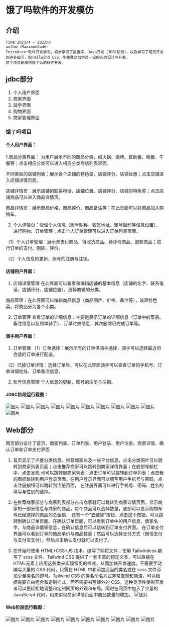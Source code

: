 # 饿了吗软件的开发模仿

## 介绍
    Time:2023/4 - 2023/6
    author:MaximusCoder
    Introduce:软件开发学习，初步学习了数据库、Java开发（JDBC阶段），以及学习了网页开发的许多细节，如Tailwind CSS，毕竟我之前学过一定的网页设计与开发.
    这个项目是模仿饿了么的软件开发。

## jdbc部分
1.  个人用户界面
2.  商家界面
3.  骑手界面
4.  购物界面
5.  商家管理界面

### 饿了吗项目
#### 个人用户界面：
1.商品分类界面：
为用户展示不同的商品分类，如火锅、烧烤、自助餐、晚餐、午餐等；点击相应分类可以进入相应分类商店列表界面。

不同类型的店铺列表：展示各个店铺的特色菜、店铺评分、店铺优惠；点击店铺进入店铺详情页面。

店铺详情页：展示店铺的联系电话、店铺位置、店铺评分、店铺的特色菜；点击店铺商品可以进入商品详情页。

商品详情页：展示商品价格、商品评价、商品备注等；在此页面可以将商品加入购物车。

2. 个人详情页：管理个人信息（账号昵称、收货地址、账号密码等信息设置）、进行购物、订单管理；点击个人订单管理可以进入订单列表页面。

（1）个人订单管理：展示未支付商品、待收货商品、待评价商品、退款商品；进行订单的支付、删除、评价。

（2）个人信息的更新，账号的注册与注销。

#### 店铺用户界面：
1. 店铺详情管理
   在此界面可以查看和编辑店铺的基本信息（店铺的名字、联系电话、店铺评分、店铺位置），选择商铺的分类。

商品管理：在此界面可以编辑商品信息（商品图片、价格、备注等），设置特色菜，将商品分为各个小类。

2. 订单管理
   查看订单的详细信息：主要是展示订单的详细信息（订单中的菜品、备注信息以及领单骑手）、订单时效信息，其次删除已完成订单等。

#### 骑手用户界面：
1. 订单管理
   （1）订单选择：展示所有的订单供骑手选择，骑手可以选择最近的合适的订单进行配送。

（2）已接订单详情：选择订单后，可以在此界面骑手可以查看订单的手机号、订单详细地址、订单备注信息。

2. 账号信息管理
   个人信息的更新，账号的注册与注销。

#### JDBC阶段运行截图：
![图片](cyberspaceSecurityTrainingPrimary-master/images/image17.png "jdbc")
![图片](cyberspaceSecurityTrainingPrimary-master/images/image18.png "jdbc")
![图片](cyberspaceSecurityTrainingPrimary-master/images/image19.png "jdbc")
![图片](cyberspaceSecurityTrainingPrimary-master/images/image20.png "jdbc")
![图片](cyberspaceSecurityTrainingPrimary-master/images/image21.png "jdbc")
![图片](cyberspaceSecurityTrainingPrimary-master/images/image22.png "jdbc")
![图片](images\image23.png "jdbc")
![图片](images\image24.png "jdbc")
![图片](images\image25.png "jdbc")
![图片](images\image26.png "jdbc")
![图片](images\image27.png "jdbc")


## Web部分
网页部分设计了首页、商家列表、订单列表、用户登录、用户注册、商家详情、确认订单和订单支付界面

1. 首页显示了点餐分类信息、推荐商家以及一些平台信息，点击分类图片可以跳转到商家列表页面；点击推荐商家可以跳转到商家详情界面；在底部导航栏中，点击发现
   也可以跳转到商家列表；点击订单可以跳转到订单列表；点击我的图标跳转到用户登录页面。在用户登录界面可以填写用户手机号与密码，点击注册按钮可以跳转到注册页面，
   在注册界面可以进行手机号、密码、姓名的填写与性别的选择。

2. 在推荐商家部分与商家列表部分点击商家就可以跳转到商家详情页面，显示商家的一部分信息与商家的商品，每个商品可以选择数量，底部可以显示购物车与已经选择的商品的总金额，
   还有一个“去结算”按钮，点击这个按钮，可以跳转到确认订单页面。在确认订单页面，可以看到订单中的用户信息、商家名字，与商品详情等信息，在确认信息后可以跳转到订单支付界面。
   在订单支付界面可以看到订单的商品单价与商品数量；然后可以选择支付方式（微信支付与支付宝支付），然后点击确认支付就可以支付了。

3. 在开始时使用 HTML+CSS+JS 技术，编写了网页文件；使用 Tailwindcss 编写了 scss 文件，Tailwind CSS 提供了一套丰富的预定义类，可以直接在 HTML元素上应用这些类来实现常见的样式，从而加快开发速度。不需要手动编写大量的 CSS 代码，只需在 HTML 中和添加适当的类名或在 scss 文件添加少量类名的即可。Tailwind CSS 的类名命名方式非常直观和简洁，可以根据需要自由组合和定制样式，而不需要书写额外的 CSS。这种灵活性使得开发者可以更轻松地调整和定制网页的外观和布局。同时在网页中加入了少量的 JavaScript 代码，用来实现商家详情页面中商品数量的增加。
   ![图片](images\image39.png "Tailwind CSS")

#### Web阶段运行截图：
![图片](images\image38.png "web")
![图片](images\image30.png "web")
![图片](images\image31.png "web")
![图片](images\image31.png "web")
![图片](images\image32.png "web")
![图片](images\image33.png "web")
![图片](images\image34.png "web")
![图片](images\image35.png "web")
![图片](images\image36.png "web")
![图片](images\image37.png "web")
